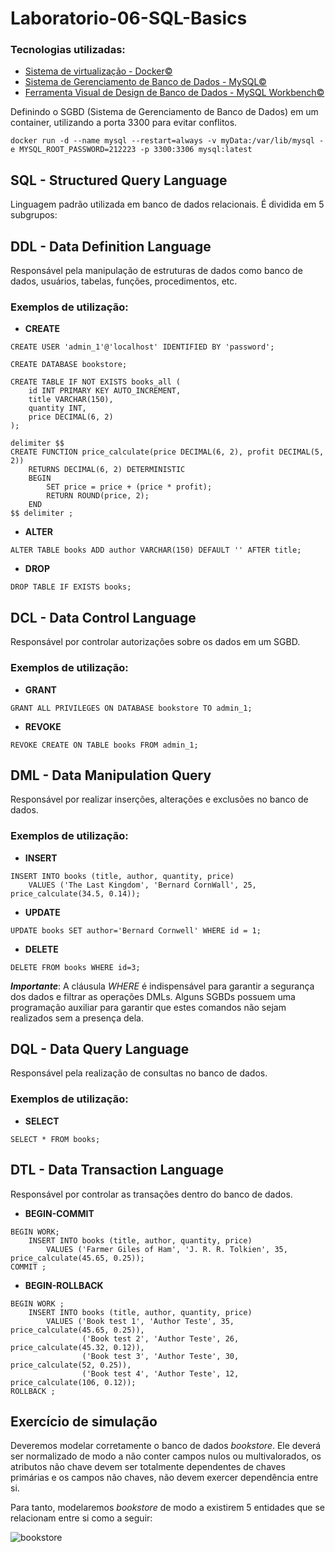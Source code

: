 # Laboratorio-06-SQL-Basics

### Tecnologias utilizadas:
- [Sistema de virtualização - Docker&copy;](https://www.docker.com/)
- [Sistema de Gerenciamento de Banco de Dados - MySQL&copy;](https://www.mysql.com/)
- [Ferramenta Visual de Design de Banco de Dados - MySQL Workbench&copy;](https://www.mysql.com/products/workbench/)

Definindo o SGBD (Sistema de Gerenciamento de Banco de Dados) em um container, utilizando a porta 3300 para evitar conflitos. 

```shell
docker run -d --name mysql --restart=always -v myData:/var/lib/mysql -e MYSQL_ROOT_PASSWORD=212223 -p 3300:3306 mysql:latest
```
## SQL - Structured Query Language
Linguagem padrão utilizada em banco de dados relacionais. É dividida em 5 subgrupos:
## DDL - Data Definition Language
Responsável pela manipulação de estruturas de dados como banco de dados, usuários, tabelas, funções, procedimentos, etc.
### Exemplos de utilização:
- **CREATE**
```mysql
CREATE USER 'admin_1'@'localhost' IDENTIFIED BY 'password'; 

CREATE DATABASE bookstore;

CREATE TABLE IF NOT EXISTS books_all (
    id INT PRIMARY KEY AUTO_INCREMENT,
    title VARCHAR(150), 
    quantity INT,
    price DECIMAL(6, 2)
);

delimiter $$
CREATE FUNCTION price_calculate(price DECIMAL(6, 2), profit DECIMAL(5, 2))
    RETURNS DECIMAL(6, 2) DETERMINISTIC
    BEGIN
        SET price = price + (price * profit);
        RETURN ROUND(price, 2);
    END
$$ delimiter ;
```
- **ALTER**
```mysql
ALTER TABLE books ADD author VARCHAR(150) DEFAULT '' AFTER title;
```
- **DROP**
```mysql
DROP TABLE IF EXISTS books;
```
## DCL - Data Control Language
Responsável por controlar autorizações sobre os dados em um SGBD.
### Exemplos de utilização:
- **GRANT**
```mysql
GRANT ALL PRIVILEGES ON DATABASE bookstore TO admin_1;
```
- **REVOKE**
```mysql
REVOKE CREATE ON TABLE books FROM admin_1;
```
## DML - Data Manipulation Query
Responsável por realizar inserções, alterações e exclusões no banco de dados.
### Exemplos de utilização:
- **INSERT**
```mysql
INSERT INTO books (title, author, quantity, price)
    VALUES ('The Last Kingdom', 'Bernard CornWall', 25, price_calculate(34.5, 0.14));
```
- **UPDATE**
```mysql
UPDATE books SET author='Bernard Cornwell' WHERE id = 1;
```
- **DELETE**
```mysql
DELETE FROM books WHERE id=3;
```
***Importante***: A cláusula *WHERE* é indispensável para garantir a segurança dos dados e filtrar as operações DMLs.
Alguns SGBDs possuem uma programação auxiliar para garantir que estes comandos não sejam realizados sem a presença dela.
## DQL - Data Query Language
Responsável pela realização de consultas no banco de dados.
### Exemplos de utilização:
- **SELECT**
```mysql
SELECT * FROM books;
```
## DTL - Data Transaction Language
Responsável por controlar as transações dentro do banco de dados.
- **BEGIN-COMMIT**
```mysql
BEGIN WORK;
    INSERT INTO books (title, author, quantity, price) 
        VALUES ('Farmer Giles of Ham', 'J. R. R. Tolkien', 35, price_calculate(45.65, 0.25));
COMMIT ;
```
- **BEGIN-ROLLBACK**
```mysql
BEGIN WORK ;
    INSERT INTO books (title, author, quantity, price) 
        VALUES ('Book test 1', 'Author Teste', 35, price_calculate(45.65, 0.25)),
                ('Book test 2', 'Author Teste', 26, price_calculate(45.32, 0.12)),
                ('Book test 3', 'Author Teste', 30, price_calculate(52, 0.25)),
                ('Book test 4', 'Author Teste', 12, price_calculate(106, 0.12));
ROLLBACK ;
```

## Exercício de simulação

Deveremos modelar corretamente o banco de dados *bookstore*. Ele deverá ser normalizado de modo a não conter campos nulos
ou multivalorados, os atributos não chave devem ser totalmente dependentes de chaves primárias e os campos não chaves, 
não devem exercer dependência entre si.

Para tanto, modelaremos *bookstore* de modo a existirem 5 entidades que se relacionam entre si como a seguir:

![bookstore](https://github.com/user-attachments/assets/40710603-023b-4b04-ad93-b5788b6be66f)

